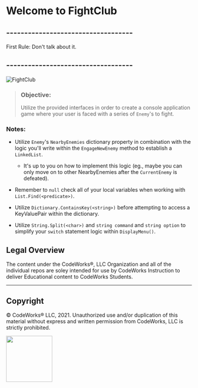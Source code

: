 # Welcome to FightClub
## -----------------------------------
First Rule: Don't talk about it.
## -----------------------------------
![FightClub](https://cdn.vox-cdn.com/uploads/chorus_image/image/63301446/03__1_.0.jpg)

>### Objective:
>Utilize the provided interfaces in order to create a console application game where your user is faced with a series of `Enemy`'s to fight.

### Notes:
- Utilize `Enemy`'s `NearbyEnemies` dictionary property in combination with the logic you'll write within the `EngageNewEnemy` method to establish a `LinkedList`.

  - It's up to you on how to implement this logic (eg., maybe you can only move on to other NearbyEnemies after the `CurrentEnemy` is defeated).

- Remember to `null` check all of your local variables when working with `List.Find(<predicate>)`.

- Utilize `Dictionary.ContainsKey(<string>)` before attempting to access a KeyValuePair within the dictionary.

- Utilize `String.Split(<char>)` and `string command` and `string option` to simplify your `switch` statement logic within `DisplayMenu()`. 

## Legal Overview

The content under the CodeWorks®, LLC Organization and all of the individual repos are soley intended for use by CodeWorks Instruction to deliver Educational content to CodeWorks Students.

---

## Copyright

© CodeWorks® LLC, 2021. Unauthorized use and/or duplication of this material without express and written permission from CodeWorks, LLC is strictly prohibited.


<img src="https://bcw.blob.core.windows.net/public/img/7815839041305055" width="125">
